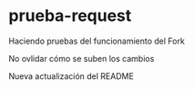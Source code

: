 # prueba-request

Haciendo pruebas del funcionamiento del Fork

No ovlidar cómo se suben los cambios

Nueva actualización del README
